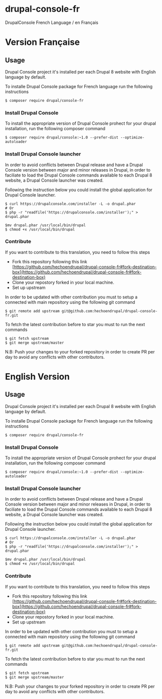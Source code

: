 # drupal-console-fr
DrupalConsole French Language / en Français

# Version Française

## Usage

Drupal Console project it's installed per each Drupal 8 website with English language by default.

To installe Drupal Console package for French language run the following instructions

```
$ composer require drupal/console-fr
```

### Install Drupal Console

To install the appropriate version of Drupal Console prohect for your drupal installation, run the following composer command

```
$ composer require drupal/console:~1.0 --prefer-dist --optimize-autoloader
```

### Install Drupal Console launcher

In order to avoid conflicts between Drupal release and have a Drupal Console version between major and minor releases in Drupal, in order to faciliate to load the Drupal Console commands available to each
Drupal 8 website, a Drupal Console launcher was created.
 
Following the instruction below you could install the global application for Drupal Console launcher. 

```
$ curl https://drupalconsole.com/installer -L -o drupal.phar
# Or 
$ php -r "readfile('https://drupalconsole.com/installer');" > drupal.phar

$mv drupal.phar /usr/local/bin/drupal
$ chmod +x /usr/local/bin/drupal
```

### Contribute

If you want to contribute to this translation, you need to follow this steps

- Fork this repository following this link [https://github.com/hechoendrupal/drupal-console-fr#fork-destination-box](https://github.com/hechoendrupal/drupal-console-fr#fork-destination-box)
- Clone your repostory forked in your local machine.
- Set up upstream

In order to be updated with other contribution you must to setup a connected with main repository using the following git command

```
$ git remote add upstream git@github.com:hechoendrupal/drupal-console-fr.git
```

To fetch the latest contribution before to star you must to run the next commands

```
$ git fetch upstream
$ git merge upstream/master
```

N.B: Push your changes to your forked repository in order to create PR per day to avoid any conflicts with other contributors.

# English Version

## Usage

Drupal Console project it's installed per each Drupal 8 website with English language by default.

To installe Drupal Console package for French language run the following instructions

```
$ composer require drupal/console-fr
```

### Install Drupal Console

To install the appropriate version of Drupal Console prohect for your drupal installation, run the following composer command

```
$ composer require drupal/console:~1.0 --prefer-dist --optimize-autoloader
```

### Install Drupal Console launcher

In order to avoid conflicts between Drupal release and have a Drupal Console version between major and minor releases in Drupal, in order to faciliate to load the Drupal Console commands available to each
Drupal 8 website, a Drupal Console launcher was created.
 
Following the instruction below you could install the global application for Drupal Console launcher. 

```
$ curl https://drupalconsole.com/installer -L -o drupal.phar
# Or 
$ php -r "readfile('https://drupalconsole.com/installer');" > drupal.phar

$mv drupal.phar /usr/local/bin/drupal
$ chmod +x /usr/local/bin/drupal
```

### Contribute

If you want to contribute to this translation, you need to follow this steps

- Fork this repository following this link [https://github.com/hechoendrupal/drupal-console-fr#fork-destination-box](https://github.com/hechoendrupal/drupal-console-fr#fork-destination-box)
- Clone your repostory forked in your local machine.
- Set up upstream

In order to be updated with other contribution you must to setup a connected with main repository using the following git command

```
$ git remote add upstream git@github.com:hechoendrupal/drupal-console-fr.git
```

To fetch the latest contribution before to star you must to run the next commands

```
$ git fetch upstream
$ git merge upstream/master
```

N.B: Push your changes to your forked repository in order to create PR per day to avoid any conflicts with other contributors.